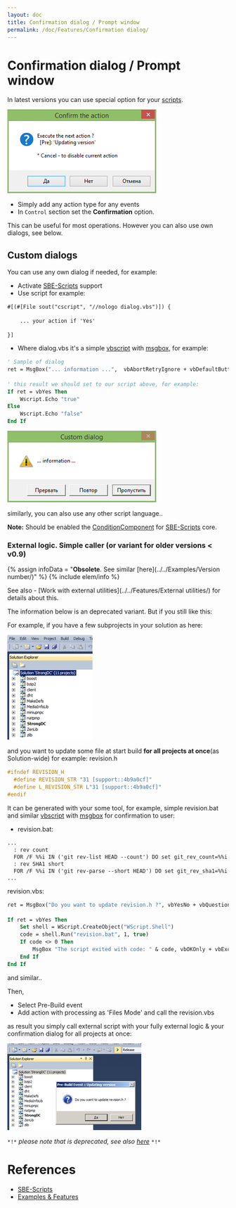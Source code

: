```yaml
---
layout: doc
title: Confirmation dialog / Prompt window
permalink: /doc/Features/Confirmation dialog/
---
```

# Confirmation dialog / Prompt window

In latest versions you can use special option for your [scripts](../../Scripts/). 

![Confirmation dialog](../../Resources/dlg/confirmation.png)

* Simply add any action type for any events
* In `Control` section set the **Confirmation** option.


This can be useful for most operations. However you can also use own dialogs, see below.


## Custom dialogs

You can use any own dialog if needed, for example:

* Activate [SBE-Scripts](../../Scripts/SBE-Scripts/) support
* Use script for example:

```{{site.sbelang1}}
#[(#[File sout("cscript", "//nologo dialog.vbs")]) {

    ... your action if 'Yes'

}]
```

* Where dialog.vbs it's a simple [vbscript](http://ss64.com/vb/) with [msgbox](http://ss64.com/vb/msgbox.html), for example:

```vb
' Sample of dialog
ret = MsgBox("... information ...",  vbAbortRetryIgnore + vbDefaultButton3 + vbExclamation , "Custom dialog")

' this result we should set to our script above, for example:
If ret = vbYes Then
    Wscript.Echo "true"
Else
    Wscript.Echo "false"
End If
```
![Custom dialog](../../Resources/dlg/msgbox_vbs.png)

similarly, you can also use any other script language..

**Note:** Should be enabled the [ConditionComponent](../../Scripts/SBE-Scripts/Components/ConditionComponent/) for [SBE-Scripts](../../Scripts/SBE-Scripts/) core.

### External logic. Simple caller (or variant for older versions < v0.9)

{% assign infoData = "**Obsolete**. See similar [here](../../Examples/Version number/)" %}
{% include elem/info %}

See also - [Work with external utilities](../../Features/External utilities/) for details about this.

The information below is an deprecated variant. But if you still like this:

For example, if you have a few subprojects in your solution as here:

![a few subprojects](../../Resources/examples/obsolete/project_list.jpg)

and you want to update some file at start build **for all projects at once**(as Solution-wide) for example: revision.h 

```cpp
#ifndef REVISION_H 
  #define REVISION_STR "31 [support::4b9a0cf]" 
  #define L_REVISION_STR L"31 [support::4b9a0cf]" 
#endif 
```


It can be generated with your some tool, for example, simple revision.bat and similar [vbscript](http://ss64.com/vb/) with [msgbox](http://ss64.com/vb/msgbox.html) for confirmation to user:

* revision.bat:

```{{site.msblang}}
...
  : rev count 
  FOR /F %%i IN ('git rev-list HEAD --count') DO set git_rev_count=%%i 
  : rev SHA1 short 
  FOR /F %%i IN ('git rev-parse --short HEAD') DO set git_rev_sha1=%%i 
...
```

revision.vbs:

```vb
ret = MsgBox("Do you want to update revision.h ?", vbYesNo + vbQuestion, "Pre-Build Event :: Updating version") 
 
If ret = vbYes Then 
    Set shell = WScript.CreateObject("WScript.Shell") 
    code = shell.Run("revision.bat", 1, true) 
    If code <> 0 Then 
        MsgBox "The script exited with code: " & code, vbOKOnly + vbExclamation, "Pre-Build Event :: Updating version" 
    End If 
End If
```
and similar..


Then,

* Select Pre-Build event
* Add action with processing as 'Files Mode' and call the revision.vbs

as result you simply call external script with your fully external logic & your confirmation dialog for all projects at once:

![scripts for all projects at once](../../Resources/examples/obsolete/vbs_ext.jpg)

`*!*` *please note that is deprecated, see also [here](../../Examples/Version/)* `*!*`

# References

* [SBE-Scripts](../../Scripts/SBE-Scripts/)
* [Examples & Features](../../Examples/)

